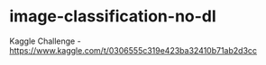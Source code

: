 # image-classification-no-dl
Kaggle Challenge - https://www.kaggle.com/t/0306555c319e423ba32410b71ab2d3cc
